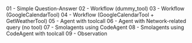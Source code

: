 01 - Simple Question-Answer
02 - Workflow (dummy_tool)
03 - Workflow (GoogleCalendarTool)
04 - Workflow (GoogleCalendarTool + GetWeatherTool)
05 - Agent with toolcall
06 - Agent with Network-related query (no tool)
07 - Smolagents using CodeAgent
08 - Smolagents using CodeAgent with toolcall
09 - Observation
